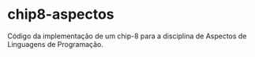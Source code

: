 # chip8-aspectos
Código da implementação de um chip-8 para a disciplina de Aspectos de Linguagens de Programação.
